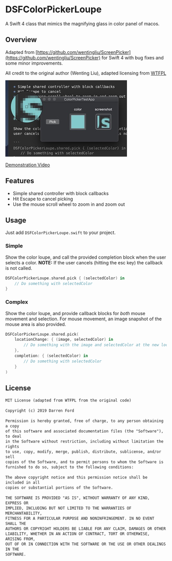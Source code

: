# DSFColorPickerLoupe

A Swift 4 class that mimics the magnifying glass in color panel of macos.

## Overview

Adapted from [https://github.com/wentingliu/ScreenPicker](https://github.com/wentingliu/ScreenPicker) for Swift 4 with bug fixes and some minor improvements.

All credit to the original author (Wenting Liu), adapted licensing from [WTFPL](http://www.wtfpl.net)

![](https://github.com/dagronf/dagronf.github.io/blob/master/art/projects/DSFColorPickerLoupe/colorpicker.jpg?raw=true)

[Demonstration Video](https://github.com/dagronf/dagronf.github.io/raw/master/art/projects/DSFColorPickerLoupe/colorpicker.gif)

## Features

* Simple shared controller with block callbacks
* Hit Escape to cancel picking
* Use the mouse scroll wheel to zoom in and zoom out

## Usage

Just add `DSFColorPickerLoupe.swift` to your project.

### Simple

Show the color loupe, and call the provided completion block when the user selects a color.  **NOTE:** If the user cancels (hitting the esc key) the callback is not called. 

```swift
DSFColorPickerLoupe.shared.pick { (selectedColor) in
	// Do something with selectedColor
}
```

### Complex

Show the color loupe, and provide callback blocks for _both_ mouse movement and selection.  For mouse movement, an image snapshot of the mouse area is also provided.

```swift
DSFColorPickerLoupe.shared.pick(
	locationChange: { (image, selectedColor) in
		// Do something with the image and selectedColor at the new location
	},
	completion: { (selectedColor) in
		// Do something with selectedColor
	}
)
```

## License

```
MIT License (adapted from WTFPL from the original code)

Copyright (c) 2019 Darren Ford

Permission is hereby granted, free of charge, to any person obtaining a copy
of this software and associated documentation files (the "Software"), to deal
in the Software without restriction, including without limitation the rights
to use, copy, modify, merge, publish, distribute, sublicense, and/or sell
copies of the Software, and to permit persons to whom the Software is
furnished to do so, subject to the following conditions:

The above copyright notice and this permission notice shall be included in all
copies or substantial portions of the Software.

THE SOFTWARE IS PROVIDED "AS IS", WITHOUT WARRANTY OF ANY KIND, EXPRESS OR
IMPLIED, INCLUDING BUT NOT LIMITED TO THE WARRANTIES OF MERCHANTABILITY,
FITNESS FOR A PARTICULAR PURPOSE AND NONINFRINGEMENT. IN NO EVENT SHALL THE
AUTHORS OR COPYRIGHT HOLDERS BE LIABLE FOR ANY CLAIM, DAMAGES OR OTHER
LIABILITY, WHETHER IN AN ACTION OF CONTRACT, TORT OR OTHERWISE, ARISING FROM,
OUT OF OR IN CONNECTION WITH THE SOFTWARE OR THE USE OR OTHER DEALINGS IN THE
SOFTWARE.
```
